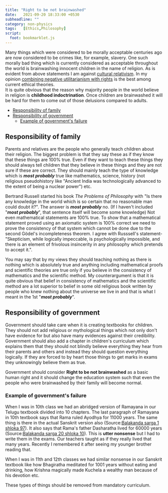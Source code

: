 ```yaml
---
title: "Right to be not brainwashed"
date:   2021-09-20 18:33:00 +0530
subheadline: ""
category: non-physics
tags:   [Ethics,Philosophy]
script:
  foot: bookmarklet.js
---
```

Many things which were considered to be morally acceptable centuries ago are now considered to be crimes like, for example, slavery. One such morally bad thing which is currently considered as acceptable throughout the world is brainwashing innocent children in the name of religion.<!--more--> As is evident from above statements I am against <a href="https://en.wikipedia.org/wiki/Cultural_relativism" target="_blank">cultural relativism</a>. In my opinion <a href="https://en.wikipedia.org/wiki/Negative_utilitarianism#Combining_negative_utilitarianism_with_rights" target="_blank">combining negative utilitarianism with rights</a> is the best among current ethical theories.<br>
 It is quite obvious that the reason why majority people in the world believe in religion is **childhood indoctrination**. Once children are brainwashed it will be hard for them to come out of those delusions compared to adults.<br>
- [Responsibility of family](#responsibility-of-family)<br>
- [Responsibility of government](#responsibility-of-government)
    - [Example of government's failure](#example-of-governments-failure)

## Responsibility of family
Parents and relatives are the people who generally teach children about their religion. The biggest problem is that they say these as if they know that these things are 100% true. Even if they want to teach these things they should always tell children that they believe in these things and they are not sure if these are correct. They should mainly teach the type of knowledge which is ***most probably*** true like mathematics, science, history (not religious pseudohistory like "Ancient India was technologically advanced to the extent of being a nuclear power") etc.

Bertrand Russell started his book *The Problems of Philosophy* with "Is there any knowledge in the world which is so certain that no reasonable man could doubt it?". The answer is ***most probably*** no. (If I haven't included "***most probably***", that sentence itself will become some knowledge) Not even mathematical statements are 100% true. To show that a mathematical statement proved using an axiomatic system is 100% correct we need to prove the consistency of that system which cannot be done due to the second Gödel's incompleteness theorem. I agree with Russsell's statement-"Skepticism, while logically impeccable, is psychologically impossible, and there is an element of frivolous insincerity in any philosophy which pretends to accept it.".

You may say that by my views they should teaching nothing as there is nothing which is absolutely true and anything including mathematical proofs and scientific theories are true only if you believe in the consistency of mathematics and the scientific method. My counterargument is that it is quite obvious that belief in consistency of mathematics and the scientific method are a lot superior to belief in some old religious book written by people who knew nothing about the universe we live in and that is what I meant in the 1st "***most probably***".
## Responsibility of government
Government should take care when it is creating textbooks for children. They should not add religious or mythological things which not only don't have evidence for but also have many evidences against their credibility. Government should also add a chapter in children's curriculum which explains them that they should not blindly believe everything they hear from their parents and others and instead they should question everything logically. If they are forced to by heart
those things to get marks in exams they unknowingly believe them as true.

Government should consider **Right to be not brainwashed** as a basic human right and it should change the education system such that even the people who were brainwashed by their family will become normal.
### Example of government's failure
When I was in 10th class we had an abridged version of Ramayana in our Telugu textbook divided into 10 chapters. The last paragraph of Ramayana in 10th textbook says that Rama ruled Ayodhya for 11000 years. The same thing is there in the actual Sanskrit version also (Source:<a href="https://sanskritdocuments.org/sites/valmikiramayan/baala/sarga1/balasans1.htm#Verse97" target="_blank">Balakanda sarga 1 shloka 97</a>). It also says that Rama's father Dasharatha lived for 60000 years (Source:<a href="https://sanskritdocuments.org/sites/valmikiramayan/baala/sarga20/balasans20.htm#Verse10" target="_blank">Balakanda sarga 20 shloka 10</a>). This is **utter nonsense** but I had to write them in the exams. Our teachers taught as if they really lived that many years. Recently I remembered it after seeing my younger brother reading that.

When I was in 11th and 12th classes we had similar nonsense in our Sanskrit textbook like how Bhagiratha meditated for 1001 years without eating and drinking, how Krishna magically made Kuchela a wealthy man because of his devotion etc.

These types of things should be removed from mandatory curriculum.

